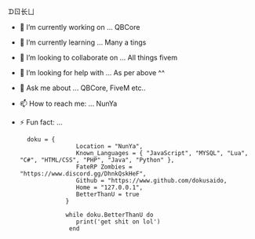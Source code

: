 ᗪㄖ长ㄩ

- 🔭 I’m currently working on ... QBCore 
- 🌱 I’m currently learning ... Many a tings
- 👯 I’m looking to collaborate on ... All things fivem
- 🤔 I’m looking for help with ... As per above ^^
- 💬 Ask me about ... QBCore, FiveM etc.. 
- 📫 How to reach me: ... NunYa
- ⚡ Fun fact: ... 
 
	 	doku = {
                      Location = "NunYa",
                      Known_Languages = { "JavaScript", "MYSQL", "Lua", "C#", "HTML/CSS", "PHP", "Java", "Python" },
                      FateRP Zombies = "https://www.discord.gg/DhnkQskHeF",
                      Github = "https://www.github.com/dokusaido,
                      Home = "127.0.0.1",
                      BetterThanU = true
                   }
                   
                   while doku.BetterThanU do 
                      print('get shit on lol')
                    end
